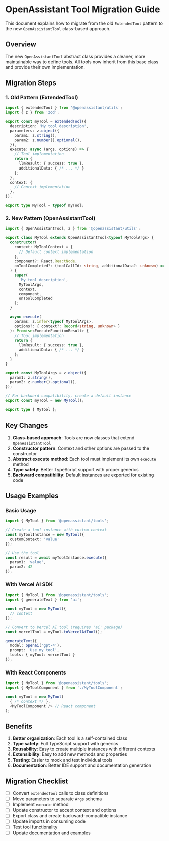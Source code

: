 # OpenAssistant Tool Migration Guide

This document explains how to migrate from the old `ExtendedTool` pattern to the new `OpenAssistantTool` class-based approach.

## Overview

The new `OpenAssistantTool` abstract class provides a cleaner, more maintainable way to define tools. All tools now inherit from this base class and provide their own implementation.

## Migration Steps

### 1. Old Pattern (ExtendedTool)

```typescript
import { extendedTool } from '@openassistant/utils';
import { z } from 'zod';

export const myTool = extendedTool({
  description: 'My tool description',
  parameters: z.object({
    param1: z.string(),
    param2: z.number().optional(),
  }),
  execute: async (args, options) => {
    // Tool implementation
    return {
      llmResult: { success: true },
      additionalData: { /* ... */ }
    };
  },
  context: {
    // Context implementation
  },
});

export type MyTool = typeof myTool;
```

### 2. New Pattern (OpenAssistantTool)

```typescript
import { OpenAssistantTool, z } from '@openassistant/utils';

export class MyTool extends OpenAssistantTool<typeof MyToolArgs> {
  constructor(
    context: MyToolContext = {
      // Default context implementation
    },
    component?: React.ReactNode,
    onToolCompleted?: (toolCallId: string, additionalData?: unknown) => void
  ) {
    super(
      'My tool description',
      MyToolArgs,
      context,
      component,
      onToolCompleted
    );
  }

  async execute(
    params: z.infer<typeof MyToolArgs>,
    options?: { context?: Record<string, unknown> }
  ): Promise<ExecuteFunctionResult> {
    // Tool implementation
    return {
      llmResult: { success: true },
      additionalData: { /* ... */ }
    };
  }
}

export const MyToolArgs = z.object({
  param1: z.string(),
  param2: z.number().optional(),
});

// For backward compatibility, create a default instance
export const myTool = new MyTool();

export type { MyTool };
```

## Key Changes

1. **Class-based approach**: Tools are now classes that extend `OpenAssistantTool`
2. **Constructor pattern**: Context and other options are passed to the constructor
3. **Abstract execute method**: Each tool must implement its own `execute` method
4. **Type safety**: Better TypeScript support with proper generics
5. **Backward compatibility**: Default instances are exported for existing code

## Usage Examples

### Basic Usage

```typescript
import { MyTool } from '@openassistant/tools';

// Create a tool instance with custom context
const myToolInstance = new MyTool({
  customContext: 'value'
});

// Use the tool
const result = await myToolInstance.execute({
  param1: 'value',
  param2: 42
});
```

### With Vercel AI SDK

```typescript
import { MyTool } from '@openassistant/tools';
import { generateText } from 'ai';

const myTool = new MyTool({
  // context
});

// Convert to Vercel AI tool (requires 'ai' package)
const vercelTool = myTool.toVercelAiTool();

generateText({
  model: openai('gpt-4'),
  prompt: 'Use my tool',
  tools: { myTool: vercelTool }
});
```

### With React Components

```typescript
import { MyTool } from '@openassistant/tools';
import { MyToolComponent } from './MyToolComponent';

const myTool = new MyTool(
  { /* context */ },
  <MyToolComponent /> // React component
);
```

## Benefits

1. **Better organization**: Each tool is a self-contained class
2. **Type safety**: Full TypeScript support with generics
3. **Reusability**: Easy to create multiple instances with different contexts
4. **Extensibility**: Easy to add new methods and properties
5. **Testing**: Easier to mock and test individual tools
6. **Documentation**: Better IDE support and documentation generation

## Migration Checklist

- [ ] Convert `extendedTool` calls to class definitions
- [ ] Move parameters to separate `Args` schema
- [ ] Implement `execute` method
- [ ] Update constructor to accept context and options
- [ ] Export class and create backward-compatible instance
- [ ] Update imports in consuming code
- [ ] Test tool functionality
- [ ] Update documentation and examples